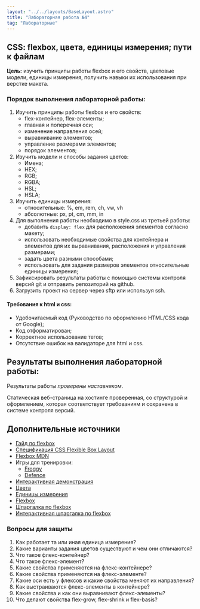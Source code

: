 ```yaml
---
layout: "../../layouts/BaseLayout.astro"
title: "Лабораторная работа №4"
tag: "Лабораторные"
---
```


## CSS: flexbox, цвета, единицы измерения; пути к файлам

**Цель:** изучить принципы работы flexbox и его свойств, цветовые модели, единицы измерения, получить навыки их использования при верстке макета.

### Порядок выполнения лабораторной работы:

1. Изучить принципы работы flexbox и его свойств:
    - flex-контейнер, flex-элементы;
    - главная и поперечная оси;
    - изменение направления осей;
    - выравнивание элементов;
    - управление размерами элементов;
    - порядок элементов;
1. Изучить модели и способы задания цветов:
    - Имена;
    - HEX;
    - RGB;
    - RGBA;
    - HSL;
    - HSLA;
3. Изучить единицы измерения:
    - относительные: %, em, rem, ch, vw, vh
    - абсолютные: px, pt, cm, mm, in
4. Для выполнения работы необходимо в style.css из третьей работы:
    - добавить `display: flex` для расположения элементов согласно макету;
    - использовать необходимые свойства для контейнера и элементов для их выравнивания, расположения и управления размерами;
    - задать цвета разными способами;
    - использовать для задания размеров элементов относительные единицы измерения;
5. Зафиксировать результаты работы с помощью системы контроля версий git и отправить репозиторий на github.
6. Загрузить проект на сервер через sftp или используя ssh.

#### Требования к html и css:

- Удобочитаемый код (Руководство по оформлению HTML/CSS кода от Google);
- Код отформатирован;
- Корректное использование тегов;
- Отсутствие ошибок на валидаторе для html и css.

## Результаты выполнения лабораторной работы:

Результаты работы *проверены наставником*.

Статическая веб-страница на хостинге проверенная, со структурой и оформлением, которая соответствует требованиям и сохранена в системе контроля версий.

## Дополнительные источники

* [Гайд по flexbox](https://doka.guide/css/flexbox-guide/)
* [Спецификация CSS Flexible Box Layout](https://www.w3.org/TR/css-flexbox-1/)
* [Flexbox MDN](https://developer.mozilla.org/ru/docs/Learn/CSS/CSS_layout/Flexbox)
* Игры для тренировки:
    * [Froggy](http://flexboxfroggy.com/)
    * [Defence](http://www.flexboxdefense.com/)
* [Интерактивная демонстрация](https://codepen.io/enxaneta/full/adLPwv)
* [Цвета](https://developer.mozilla.org/ru/docs/Web/HTML/Applying_color)
* [Единицы измерения](https://developer.mozilla.org/ru/docs/Learn/CSS/Building_blocks/Values_and_units)
* [Flexbox](https://semicolon.dev/tutorial/css/complete-css-flex-tutorial)
* [Шпаргалка по flexbox](https://dev.to/joyshaheb/flexbox-cheat-sheets-in-2021-css-2021-3edl)
* [Интерактивная шпаргалка по flexbox](https://tpverstak.ru/flex-cheatsheet/)

### Вопросы для защиты

1. Как работает та или иная единица измерения?
1. Какие варианты задания цветов существуют и чем они отличаются?
1. Что такое флекс-контейнер?
1. Что такое флекс-элемент?
1. Какие свойства применяются на флекс-контейнере?
1. Какие свойства применяются на флекс-элементе?
1. Какие оси есть у флексов и какие свойства меняют их направления?
1. Как выстраиваются флекс-элементы в контейнере?
1. Какие свойства и как они выравнивают флекс-элементы?
1. Что делают свойства flex-grow, flex-shrink и flex-basis?